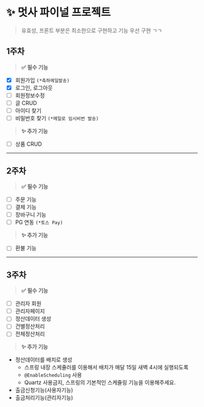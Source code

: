 # :sparkles: 멋사 파이널 프로젝트

> 유효성, 프론트 부분은 최소한으로 구현하고 기능 우선 구현 ㄱㄱ

## 1주차

> **✅ 필수 기능**

- [x] 회원가입 `(*축하메일발송)`
- [x] 로그인, 로그아웃
- [ ] 회원정보수정
- [ ] 글 CRUD
- [ ] 아이디 찾기
- [ ] 비밀번호 찾기 `(*메일로 임시비번 발송)`

> **✨ 추가 기능**

- [ ] 상품 CRUD

---

## 2주차

> **✅ 필수 기능**

- [ ] 주문 기능
- [ ] 결제 기능
- [ ] 장바구니 기능
- [ ] PG 연동 `(*토스 Pay)`

> **✨ 추가 기능**

- [ ] 환불 기능

---

## 3주차

> **✅ 필수 기능**

- [ ] 관리자 회원
- [ ] 관리자페이지
- [ ] 정산데이터 생성
- [ ] 건별정산처리
- [ ] 전체정산처리

> **✨ 추가 기능**

- 정산데이터를 배치로 생성
  - 스프링 내장 스케쥴러를 이용해서 배치가 매달 15일 새벽 4시에 실행되도록
  - `@EnableScheduling` 사용
  - Quartz 사용금지, 스프링의 기본적인 스케쥴링 기능을 이용해주세요.
- 출금신청기능(사용자기능)
- 출금처리기능(관리자기능)
